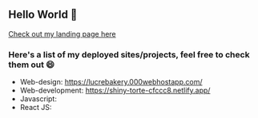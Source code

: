 ## Hello World 👋

[Check out my landing page here](https://lucre-ph.github.io/cv/)

### Here's a list of my deployed sites/projects, feel free to check them out 😄
- Web-design: https://lucrebakery.000webhostapp.com/ 
- Web-development: https://shiny-torte-cfccc8.netlify.app/
- Javascript: 
- React JS:

<!--
**lucre-ph/lucre-ph** is a ✨ _special_ ✨ repository because its `README.md` (this file) appears on your GitHub profile.
My name is Lucrecia and I'm a Full Stack developer.


- Web-development:
- Javascript: 
- React JS:
- Backend:


📫 How to reach me: 
- 🔭 I’m currently working on ...
- 🌱 I’m currently learning ...

- ⚡ Fun fact: ...
-->
